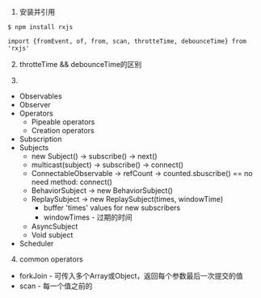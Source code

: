 
1. 安装并引用
```
$ npm install rxjs

import {fromEvent, of, from, scan, throtteTime, debounceTime} from 'rxjs'
```

2. throtteTime && debounceTime的区别

3. 
  + Observables
  + Observer
  + Operators
    - Pipeable operators
    - Creation operators
  + Subscription
  + Subjects
    - new Subject() -> subscribe() -> next()
    - multicast(subject) -> subscribe() -> connect()
    - ConnectableObservable -> refCount -> counted.sbuscribe() == no need method: connect()
    - BehaviorSubject -> new BehaviorSubject()
    - ReplaySubject -> new ReplaySubject(times, windowTime)
      - buffer 'times' values for new subscribers
      - windowTimes - 过期的时间
    - AsyncSubject
    - Void subject
  + Scheduler


4. common operators
  + forkJoin - 可传入多个Array或Object，返回每个参数最后一次提交的值
  + scan - 每一个值之前的
